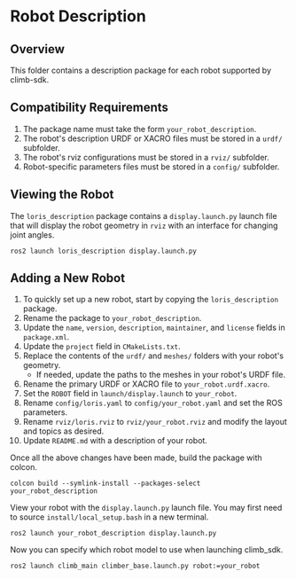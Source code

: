 # Robot Description

## Overview

This folder contains a description package for each robot supported by climb-sdk.

## Compatibility Requirements

1. The package name must take the form `your_robot_description`.
2. The robot's description URDF or XACRO files must be stored in a `urdf/` subfolder.
3. The robot's rviz configurations must be stored in a `rviz/` subfolder.
4. Robot-specific parameters files must be stored in a `config/` subfolder.

## Viewing the Robot

The `loris_description` package contains a `display.launch.py` launch file that will display the robot geometry in `rviz` with an interface for changing joint angles.

```
ros2 launch loris_description display.launch.py
```

## Adding a New Robot

1. To quickly set up a new robot, start by copying the `loris_description` package.
2. Rename the package to `your_robot_description`.
3. Update the `name`, `version`, `description`, `maintainer`, and `license` fields in `package.xml`.
4. Update the `project` field in `CMakeLists.txt`.
5. Replace the contents of the `urdf/` and `meshes/` folders with your robot's geometry.
	- If needed, update the paths to the meshes in your robot's URDF file.
6. Rename the primary URDF or XACRO file to `your_robot.urdf.xacro`.
7. Set the `ROBOT` field in `launch/display.launch` to `your_robot`.
8. Rename `config/loris.yaml` to `config/your_robot.yaml` and set the ROS parameters.
9. Rename `rviz/loris.rviz` to `rviz/your_robot.rviz` and modify the layout and topics as desired.
10. Update `README.md` with a description of your robot.

Once all the above changes have been made, build the package with colcon.

```
colcon build --symlink-install --packages-select your_robot_description
```

View your robot with the `display.launch.py` launch file. You may first need to source `install/local_setup.bash` in a new terminal.

```
ros2 launch your_robot_description display.launch.py
```

Now you can specify which robot model to use when launching climb_sdk.

```
ros2 launch climb_main climber_base.launch.py robot:=your_robot
```